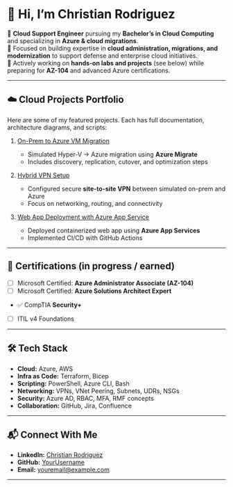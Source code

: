 # 👋 Hi, I’m Christian Rodriguez

🔹 **Cloud Support Engineer** pursuing my **Bachelor’s in Cloud Computing** and specializing in **Azure & cloud migrations**.  
🔹 Focused on building expertise in **cloud administration, migrations, and modernization** to support defense and enterprise cloud initiatives.  
🔹 Actively working on **hands-on labs and projects** (see below) while preparing for **AZ-104** and advanced Azure certifications.

---

## ☁️ Cloud Projects Portfolio
Here are some of my featured projects. Each has full documentation, architecture diagrams, and scripts:  

1. [On-Prem to Azure VM Migration](https://github.com/YourUsername/cloud-projects/tree/main/project-1-azure-migrate)  
   - Simulated Hyper-V → Azure migration using **Azure Migrate**  
   - Includes discovery, replication, cutover, and optimization steps  

2. [Hybrid VPN Setup](https://github.com/YourUsername/cloud-projects/tree/main/project-2-hybrid-vpn)  
   - Configured secure **site-to-site VPN** between simulated on-prem and Azure  
   - Focus on networking, routing, and connectivity  

3. [Web App Deployment with Azure App Service](https://github.com/YourUsername/cloud-projects/tree/main/project-3-webapp-deploy)  
   - Deployed containerized web app using **Azure App Services**  
   - Implemented CI/CD with GitHub Actions  

---

## 📜 Certifications (in progress / earned)
- [ ] Microsoft Certified: **Azure Administrator Associate (AZ-104)**  
- [ ] Microsoft Certified: **Azure Solutions Architect Expert**  
- ✅ CompTIA **Security+**  
- [ ] ITIL v4 Foundations  

---

## 🛠️ Tech Stack
- **Cloud:** Azure, AWS  
- **Infra as Code:** Terraform, Bicep  
- **Scripting:** PowerShell, Azure CLI, Bash  
- **Networking:** VPNs, VNet Peering, Subnets, UDRs, NSGs  
- **Security:** Azure AD, RBAC, MFA, RMF concepts  
- **Collaboration:** GitHub, Jira, Confluence  

---

## 📬 Connect With Me
- **LinkedIn:** [Christian Rodriguez](https://www.linkedin.com/in/yourprofile)  
- **GitHub:** [YourUsername](https://github.com/YourUsername)  
- **Email:** youremail@example.com  

---
